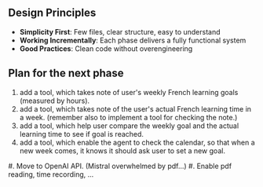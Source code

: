 ## Design Principles
- **Simplicity First**: Few files, clear structure, easy to understand
- **Working Incrementally**: Each phase delivers a fully functional system
- **Good Practices**: Clean code without overengineering

## Plan for the next phase
1. add a tool, which takes note of user's weekly French learning goals (measured by hours).
2. add a tool, which takes note of the user's actual French learning time in a week. (remember also to implement a tool for checking the note.)
3. add a tool, which help user compare the weekly goal and the actual learning time to see if goal is reached.
4. add a tool, which enable the agent to check the calendar, so that when a new week comes, it knows it should ask user to set a new goal.



#. Move to OpenAI API. (Mistral overwhelmed by pdf...)
#. Enable pdf reading, time recording, ...
